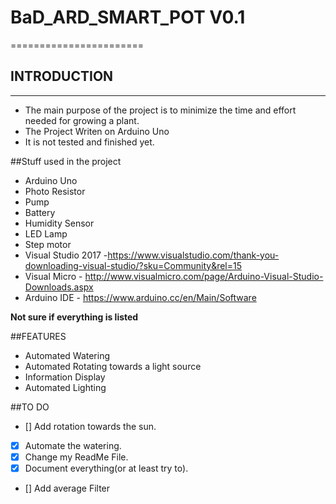 
# BaD_ARD_SMART_POT V0.1
=======================

## INTRODUCTION
------------------------------
- The main purpose of the project is to minimize the time and effort needed for growing a plant.
- The Project Writen on Arduino Uno
- It is not tested and finished yet.

##Stuff used in the project

- Arduino Uno
- Photo Resistor
- Pump
- Battery
- Humidity Sensor
- LED Lamp
- Step motor
- Visual Studio 2017 -https://www.visualstudio.com/thank-you-downloading-visual-studio/?sku=Community&rel=15
- Visual Micro - http://www.visualmicro.com/page/Arduino-Visual-Studio-Downloads.aspx
- Arduino IDE - https://www.arduino.cc/en/Main/Software


**Not sure if everything is listed**

##FEATURES

- Automated Watering
- Automated Rotating towards a light source
- Information Display
- Automated Lighting

##TO DO

- [] Add rotation towards the sun.
- [x] Automate the watering.
- [x] Change my ReadMe File.
- [x] Document everything(or at least try to).
- [] Add average Filter
